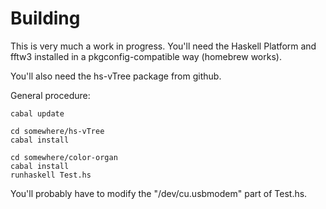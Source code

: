 Building
========

This is very much a work in progress.
You'll need the Haskell Platform and fftw3 installed in a pkgconfig-compatible way (homebrew works).

You'll also need the hs-vTree package from github.

General procedure:

    cabal update
    
    cd somewhere/hs-vTree
    cabal install
    
    cd somewhere/color-organ
    cabal install
    runhaskell Test.hs


You'll probably have to modify the "/dev/cu.usbmodem" part of Test.hs.


